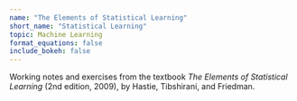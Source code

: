 ```yaml
---
name: "The Elements of Statistical Learning"
short_name: "Statistical Learning"
topic: Machine Learning
format_equations: false
include_bokeh: false
---
```


Working notes and exercises from the textbook *The Elements of Statistical Learning* (2nd edition, 2009), by Hastie, Tibshirani, and Friedman.